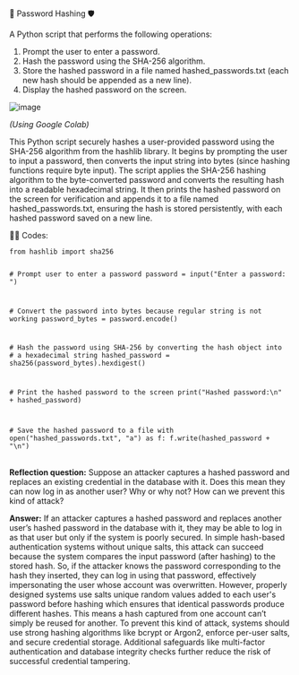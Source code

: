 🔐 Password Hashing 🛡️

A Python script that performs the following operations:

1. Prompt the user to enter a password.
2. Hash the password using the SHA-256 algorithm.
3. Store the hashed password in a file named hashed_passwords.txt (each new hash
should be appended as a new line).
4. Display the hashed password on the screen.

![image](https://github.com/user-attachments/assets/e96d8005-e3fd-4f2b-8696-66fefaef9353)

<i> (Using Google Colab) </i>
      
This Python script securely hashes a user-provided password using the SHA-256
algorithm from the hashlib library. It begins by prompting the user to input a password,
then converts the input string into bytes (since hashing functions require byte input). The
script applies the SHA-256 hashing algorithm to the byte-converted password and
converts the resulting hash into a readable hexadecimal string. It then prints the hashed
password on the screen for verification and appends it to a file named
hashed_passwords.txt, ensuring the hash is stored persistently, with each hashed
password saved on a new line.

👨‍💻 Codes:

<div class="code-cell">
<code>from hashlib import sha256

\# Prompt user to enter a password
password = input("Enter a password: ")

\# Convert the password into bytes because regular string is not working
password_bytes = password.encode()

\# Hash the password using SHA-256 by converting the hash object into
\# a hexadecimal string
hashed_password = sha256(password_bytes).hexdigest()

\# Print the hashed password to the screen
print("Hashed password:\n" + hashed_password)

\# Save the hashed password to a file
with open("hashed_passwords.txt", "a") as f:
    f.write(hashed_password + "\n")</code>
</div>
<br>
<b>Reflection question:</b> Suppose an attacker captures a hashed password and replaces an
existing credential in the database with it. Does this mean they can now log in as another
user? Why or why not? How can we prevent this kind of attack?

<b>Answer:</b> If an attacker captures a hashed password and replaces another user’s hashed
password in the database with it, they may be able to log in as that user but only if the
system is poorly secured. In simple hash-based authentication systems without unique
salts, this attack can succeed because the system compares the input password (after
hashing) to the stored hash. So, if the attacker knows the password corresponding to the
hash they inserted, they can log in using that password, effectively impersonating the
user whose account was overwritten.
However, properly designed systems use salts unique random values added to each
user's password before hashing which ensures that identical passwords produce different
hashes. This means a hash captured from one account can’t simply be reused for
another. To prevent this kind of attack, systems should use strong hashing algorithms like
bcrypt or Argon2, enforce per-user salts, and secure credential storage. Additional
safeguards like multi-factor authentication and database integrity checks further reduce
the risk of successful credential tampering.


    
